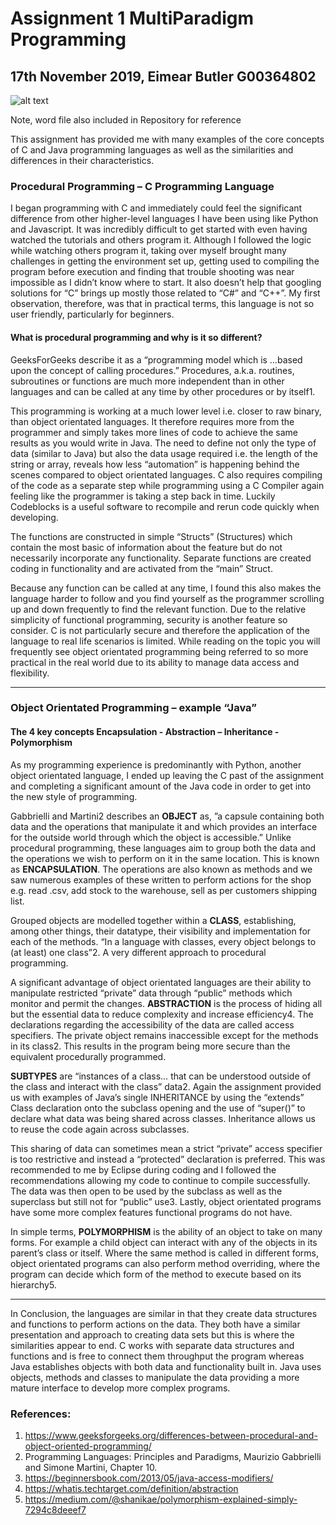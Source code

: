 # Assignment 1 MultiParadigm Programming
## 17th November 2019, Eimear Butler G00364802

![alt text](http://mattdturner.com/wordpress/wp-content/uploads/2011/05/1999-06-29.gif "picture")

Note, word file also included in Repository for reference

This assignment has provided me with many examples of the core concepts of C and Java programming languages as well as the similarities and differences in their characteristics. 

### Procedural Programming – C Programming Language
I began programming with C and immediately could feel the significant difference from other higher-level languages I have been using like Python and Javascript. It was incredibly difficult to get started with even having watched the tutorials and others program it. Although I followed the logic while watching others program it, taking over myself brought many challenges in getting the environment set up, getting used to compiling the program before execution and finding that trouble shooting was near impossible as I didn’t know where to start. It also doesn’t help that googling solutions for “C” brings up mostly those related to “C#” and “C++”. My first observation, therefore, was that in practical terms, this language is not so user friendly, particularly for beginners. 
  
#### What is procedural programming and why is it so different?
GeeksForGeeks describe it as a “programming model which is …based upon the concept of calling procedures.” Procedures, a.k.a. routines, subroutines or functions are much more independent than in other languages and can be called at any time by other procedures or by itself1.

This programming is working at a much lower level i.e. closer to raw binary, than object orientated languages. It therefore requires more from the programmer and simply takes more lines of code to achieve the same results as you would write in Java. The need to define not only the type of data (similar to Java) but also the data usage required i.e. the length of the string or array, reveals how less “automation” is happening behind the scenes compared to object orientated languages. C also requires compiling of the code as a separate step while programming using a C Compiler again feeling like the programmer is taking a step back in time. Luckily Codeblocks is a useful software to recompile and rerun code quickly when developing. 

The functions are constructed in simple “Structs” (Structures) which contain the most basic of information about the feature but do not necessarily incorporate any functionality. Separate functions are created coding in functionality and are activated from the “main” Struct. 

Because any function can be called at any time, I found this also makes the language harder to follow and you find yourself as the programmer scrolling up and down frequently to find the relevant function. 
Due to the relative simplicity of functional programming, security is another feature so consider. C is not particularly secure and therefore the application of the language to real life scenarios is limited.  While reading on the topic you will frequently see object orientated programming being referred to so more practical in the real world due to its ability to manage data access and flexibility.

----------------

### Object Orientated Programming – example “Java”

#### The 4 key concepts Encapsulation - Abstraction – Inheritance - Polymorphism

As my programming experience is predominantly with Python, another object orientated language, I ended up leaving the C past of the assignment and completing a significant amount of the Java code in order to get into the new style of programming.   

Gabbrielli and Martini2 describes an **OBJECT** as, ”a capsule containing both data and the operations that manipulate it and which provides an interface for the outside world through which the object is accessible.” Unlike procedural programming, these languages aim to group both the data and the operations we wish to perform on it in the same location. This is known as **ENCAPSULATION**. The operations are also known as methods and we saw numerous examples of these written to perform actions for the shop e.g. read .csv, add stock to the warehouse, sell as per customers shipping list. 

Grouped objects are modelled together within a **CLASS**, establishing, among other things, their datatype, their visibility and implementation for each of the methods. “In a language with classes, every object belongs to (at least) one class”2. A very different approach to procedural programming.

A significant advantage of object orientated languages are their ability to manipulate restricted “private” data through “public” methods which monitor and permit the changes. **ABSTRACTION** is the process of hiding all but the essential data to reduce complexity and increase efficiency4. The declarations regarding the accessibility of the data are called access specifiers. The private object remains inaccessible except for the methods in its class2. This results in the program being more secure than the equivalent procedurally programmed. 

**SUBTYPES** are “instances of a class… that can be understood outside of the class and interact with the class” data2. Again the assignment provided us with examples of Java’s single INHERITANCE by using the “extends” Class declaration onto the subclass opening and the use of “super()” to declare what data was being shared across classes.  Inheritance allows us to reuse the code again across subclasses. 

This sharing of data can sometimes mean a strict “private” access specifier is too restrictive and instead a “protected” declaration is preferred. This was recommended to me by Eclipse during coding and I followed the recommendations allowing my code to continue to compile successfully. The data was then open to be used by the subclass as well as the superclass but still not for “public” use3.
Lastly, object orientated programs have some more complex features functional programs do not have. 

In simple terms, **POLYMORPHISM** is the ability of an object to take on many forms. For example a child object can interact with any of the objects in its parent’s class or itself.  Where the same method is called in different forms, object orientated programs can also perform method overriding, where the program can decide which form of the method to execute based on its hierarchy5. 

-------------------------

In Conclusion, the languages are similar in that they create data structures and functions to perform actions on the data. They both have a similar presentation and approach to creating data sets but this is where the similarities appear to end. C works with separate data structures and functions and is free to connect them throughput the program whereas Java establishes objects with both data and functionality built in. Java uses objects, methods and classes to manipulate the data providing a more mature interface to develop more complex programs.  

### References: 

1.	https://www.geeksforgeeks.org/differences-between-procedural-and-object-oriented-programming/
2.	Programming Languages: Principles and Paradigms, Maurizio Gabbrielli and Simone Martini, Chapter 10. 
3.	https://beginnersbook.com/2013/05/java-access-modifiers/
4.	https://whatis.techtarget.com/definition/abstraction
5.	https://medium.com/@shanikae/polymorphism-explained-simply-7294c8deeef7


